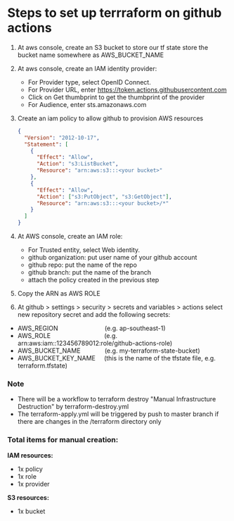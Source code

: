 # Steps to set up terrraform on github actions

1. At aws console, create an S3 bucket to store our tf state
   store the bucket name somewhere as AWS_BUCKET_NAME

2. At aws console, create an IAM identity provider:

   - For Provider type, select OpenID Connect.
   - For Provider URL, enter https://token.actions.githubusercontent.com
   - Click on Get thumbprint to get the thumbprint of the provider
   - For Audience, enter sts.amazonaws.com

3. Create an iam policy to allow github to provision AWS resources

   ```json
   {
     "Version": "2012-10-17",
     "Statement": [
       {
         "Effect": "Allow",
         "Action": "s3:ListBucket",
         "Resource": "arn:aws:s3:::<your bucket>"
       },
       {
         "Effect": "Allow",
         "Action": ["s3:PutObject", "s3:GetObject"],
         "Resource": "arn:aws:s3:::<your bucket>/*"
       }
     ]
   }
   ```

4. At AWS console, create an IAM role:

   - For Trusted entity, select Web identity.
   - github organization: put user name of your github account
   - github repo: put the name of the repo
   - github branch: put the name of the branch
   - attach the policy created in the previous step

5. Copy the ARN as AWS ROLE

6. At github > settings > security > secrets and variables > actions
   select new repository secret and add the following secrets:

- AWS_REGION &nbsp;&nbsp;&nbsp;&nbsp;&nbsp;&nbsp;&nbsp;&nbsp;&nbsp;&nbsp;&nbsp;&nbsp;&nbsp;&nbsp;&nbsp;&nbsp;&nbsp;&nbsp;&nbsp;&nbsp;&nbsp;&nbsp;&nbsp;&nbsp;&nbsp;&nbsp;(e.g. ap-southeast-1)
- AWS_ROLE &nbsp;&nbsp;&nbsp;&nbsp;&nbsp;&nbsp;&nbsp;&nbsp;&nbsp;&nbsp;&nbsp;&nbsp;&nbsp;&nbsp;&nbsp;&nbsp;&nbsp;&nbsp;&nbsp;&nbsp;&nbsp;&nbsp;&nbsp;&nbsp;&nbsp;&nbsp;&nbsp;&nbsp;&nbsp; (e.g. arn:aws:iam::123456789012:role/github-actions-role)
- AWS_BUCKET_NAME&nbsp;&nbsp;&nbsp; &nbsp;&nbsp;&nbsp;&nbsp;&nbsp;&nbsp;&nbsp;&nbsp;&nbsp;&nbsp;(e.g. my-terraform-state-bucket)
- AWS_BUCKET_KEY_NAME &nbsp;&nbsp;&nbsp;&nbsp;(this is the name of the tfstate file, e.g. terraform.tfstate)

### Note

- There will be a workflow to terraform destroy "Manual Infrastructure Destruction" by terraform-destroy.yml
- The terraform-apply.yml will be triggered by push to master branch if there are changes in the /terraform directory only

### Total items for manual creation:

**IAM resources:**

- 1x policy
- 1x role
- 1x provider

**S3 resources:**

- 1x bucket
